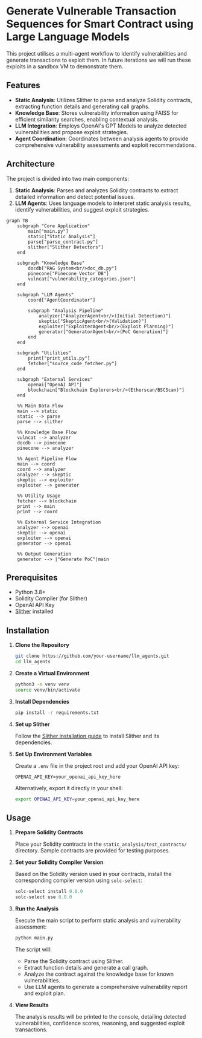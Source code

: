 # Generate Vulnerable Transaction Sequences for Smart Contract using Large Language Models

This project utilises a multi-agent workflow to identify vulnerabilities and generate transactions to exploit them. In future iterations we will run these exploits in a sandbox VM to demonstrate them.

## Features

- **Static Analysis**: Utilizes Slither to parse and analyze Solidity contracts, extracting function details and generating call graphs.
- **Knowledge Base**: Stores vulnerability information using FAISS for efficient similarity searches, enabling contextual analysis.
- **LLM Integration**: Employs OpenAI's GPT Models to analyze detected vulnerabilities and propose exploit strategies.
- **Agent Coordination**: Coordinates between analysis agents to provide comprehensive vulnerability assessments and exploit recommendations.

## Architecture

The project is divided into two main components:

1. **Static Analysis**: Parses and analyzes Solidity contracts to extract detailed information and detect potential issues.
2. **LLM Agents**: Uses language models to interpret static analysis results, identify vulnerabilities, and suggest exploit strategies.

```mermaid
graph TB
    subgraph "Core Application"
        main["main.py"]
        static["Static Analysis"]
        parse["parse_contract.py"]
        slither["Slither Detectors"]
    end

    subgraph "Knowledge Base"
        docdb["RAG System<br/>doc_db.py"]
        pinecone["Pinecone Vector DB"]
        vulncat["vulnerability_categories.json"]
    end

    subgraph "LLM Agents"
        coord["AgentCoordinator"]

        subgraph "Analysis Pipeline"
            analyzer["AnalyzerAgent<br/>(Initial Detection)"]
            skeptic["SkepticAgent<br/>(Validation)"]
            exploiter["ExploiterAgent<br/>(Exploit Planning)"]
            generator["GeneratorAgent<br/>(PoC Generation)"]
        end
    end

    subgraph "Utilities"
        print["print_utils.py"]
        fetcher["source_code_fetcher.py"]
    end

    subgraph "External Services"
        openai["OpenAI API"]
        blockchain["Blockchain Explorers<br/>(Etherscan/BSCScan)"]
    end

    %% Main Data Flow
    main --> static
    static --> parse
    parse --> slither

    %% Knowledge Base Flow
    vulncat --> analyzer
    docdb --> pinecone
    pinecone --> analyzer

    %% Agent Pipeline Flow
    main --> coord
    coord --> analyzer
    analyzer --> skeptic
    skeptic --> exploiter
    exploiter --> generator

    %% Utility Usage
    fetcher --> blockchain
    print --> main
    print --> coord

    %% External Service Integration
    analyzer --> openai
    skeptic --> openai
    exploiter --> openai
    generator --> openai

    %% Output Generation
    generator --> |"Generate PoC"|main
```

## Prerequisites

- Python 3.8+
- Solidity Compiler (for Slither)
- OpenAI API Key
- [Slither](https://github.com/crytic/slither) installed

## Installation

1. **Clone the Repository**

   ```bash
   git clone https://github.com/your-username/llm_agents.git
   cd llm_agents
   ```

2. **Create a Virtual Environment**

   ```bash
   python3 -m venv venv
   source venv/bin/activate
   ```

3. **Install Dependencies**

   ```bash
   pip install -r requirements.txt
   ```

4. **Set up Slither**

   Follow the [Slither installation guide](https://github.com/crytic/slither#installation) to install Slither and its dependencies.

5. **Set Up Environment Variables**

   Create a `.env` file in the project root and add your OpenAI API key:

   ```env
   OPENAI_API_KEY=your_openai_api_key_here
   ```

   Alternatively, export it directly in your shell:

   ```bash
   export OPENAI_API_KEY=your_openai_api_key_here
   ```

## Usage

1. **Prepare Solidity Contracts**

   Place your Solidity contracts in the `static_analysis/test_contracts/` directory. Sample contracts are provided for testing purposes.

2. **Set your Solidity Compiler Version**

    Based on the Solidity version used in your contracts, install the corresponding compiler version using `solc-select`:

    ```python
    solc-select install 0.8.0
    solc-select use 0.8.0
    ```

3. **Run the Analysis**

   Execute the main script to perform static analysis and vulnerability assessment:

   ```bash
   python main.py
   ```

   The script will:

   - Parse the Solidity contract using Slither.
   - Extract function details and generate a call graph.
   - Analyze the contract against the knowledge base for known vulnerabilities.
   - Use LLM agents to generate a comprehensive vulnerability report and exploit plan.

4. **View Results**

   The analysis results will be printed to the console, detailing detected vulnerabilities, confidence scores, reasoning, and suggested exploit transactions.
